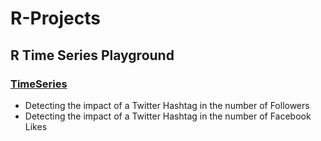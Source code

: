# R-Projects


##  R Time Series Playground
### [TimeSeries](TimeSeries)

- Detecting the impact of a Twitter Hashtag in the number of Followers 
- Detecting the impact of a Twitter Hashtag in the number of Facebook Likes 
